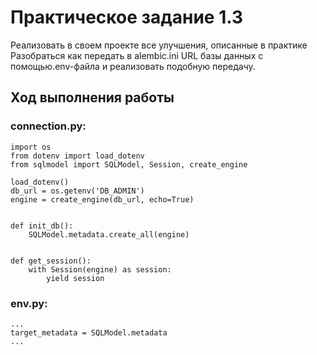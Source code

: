 # Практическое задание 1.3

Реализовать в своем проекте все улучшения, описанные в практике
Разобраться как передать в alembic.ini URL базы данных с помощью.env-файла и реализовать подобную передачу.

## Ход выполнения работы

### connection.py:
    import os
    from dotenv import load_dotenv
    from sqlmodel import SQLModel, Session, create_engine
    
    load_dotenv()
    db_url = os.getenv('DB_ADMIN')
    engine = create_engine(db_url, echo=True)
    
    
    def init_db():
        SQLModel.metadata.create_all(engine)
    
    
    def get_session():
        with Session(engine) as session:
            yield session


### env.py:
    ...
    target_metadata = SQLModel.metadata
    ...
